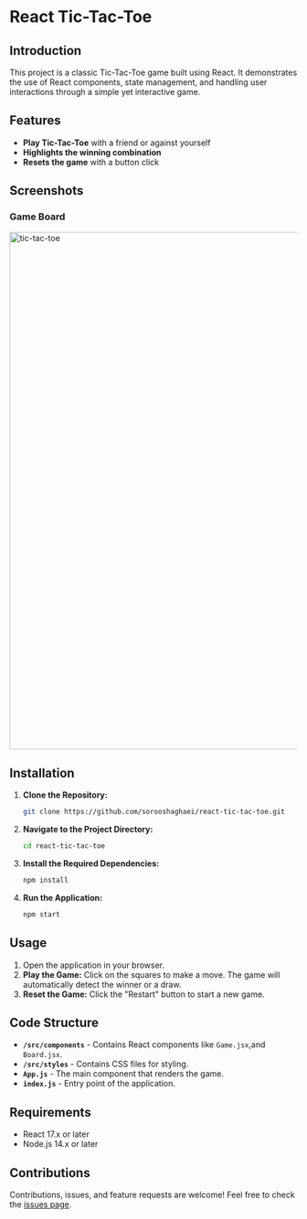# React Tic-Tac-Toe

## Introduction
This project is a classic Tic-Tac-Toe game built using React. It demonstrates the use of React components, state management, and handling user interactions through a simple yet interactive game.

## Features
- **Play Tic-Tac-Toe** with a friend or against yourself
- **Highlights the winning combination**
- **Resets the game** with a button click

## Screenshots

### Game Board
<img width="906" alt="tic-tac-toe" src="https://github.com/user-attachments/assets/b3a3e0f0-9757-416f-b498-f6e434361199">

## Installation

1. **Clone the Repository:**
    ```bash
    git clone https://github.com/sorooshaghaei/react-tic-tac-toe.git
    ```

2. **Navigate to the Project Directory:**
    ```bash
    cd react-tic-tac-toe
    ```

3. **Install the Required Dependencies:**
    ```bash
    npm install
    ```

4. **Run the Application:**
    ```bash
    npm start
    ```

## Usage

1. Open the application in your browser.
2. **Play the Game:** Click on the squares to make a move. The game will automatically detect the winner or a draw.
3. **Reset the Game:** Click the "Restart" button to start a new game.

## Code Structure

- **`/src/components`** - Contains React components like `Game.jsx`,and `Board.jsx`.
- **`/src/styles`** - Contains CSS files for styling.
- **`App.js`** - The main component that renders the game.
- **`index.js`** - Entry point of the application.

## Requirements

- React 17.x or later
- Node.js 14.x or later

## Contributions
Contributions, issues, and feature requests are welcome! Feel free to check the [issues page](https://github.com/sorooshaghaei/react-tic-tac-toe/issues).

